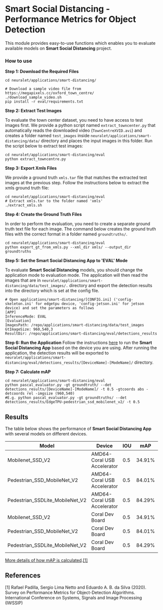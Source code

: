 
# Smart Social Distancing - Performance Metrics for Object Detection

This module provides easy-to-use functions which enables you to evaluate available models on **Smart Social Distancing** project.

### How to use
**Step 1: Download the Required Files**
```
cd neuralet/applications/smart-distancing/

# Download a sample video file from https://megapixels.cc/oxford_town_centre/
./download_sample_video.sh
pip install -r eval/requirements.txt
```
**Step 2: Extract Test Images**

To evaluate the town center dataset, you need to have access to test images first. We provide a python script named ```extract_towncenter.py``` that automatically reads the downloaded video (`TownCentreXVID.avi`) and creates a folder named ```test_images``` inside ```neuralet/applications/smart-distancing/data/``` directory and places the input images in this folder. Run the script below to extract test images:

```
cd neuralet/applications/smart-distancing/eval
python extract_towncentre.py
```
**Step 3: Export Xmls Files**

We provide a ground truth ```xmls.tar``` file that matches the extracted test images at the previous step. Follow the instructions below to extract the xmls ground truth file:

```
cd neuralet/applications/smart-distancing/eval
# Extract xmls.tar to the folder named 'xmls'
./extract_xmls.sh
```
**Step 4: Create the Ground Truth Files**

In order to perform the evaluation, you need to create a separate ground truth text file for each image. The command below creates the ground truth files with the correct format in a folder named `groundtruths/`.
```
cd neuralet/applications/smart-distancing/eval
python export_gt_from_xmls.py --xml_dir xmls/ --output_dir groundtruths
```
**Step 5: Set the Smart Social Distancing App to 'EVAL' Mode**

To evaluate **Smart Social Distancing** models, you should change the application mode to evaluation mode. The application will then read the images that are in ```neuralet/applications/smart-distancing/data/test_images/.``` directory and export the detection results into the directory which is set at the config file.
```
# Open applications/smart-distancing/[CONFIG.ini] ('config-skeleton.ini' for edgetpu device, 'config-jetson.ini' for jetson device) and set the parameters as follows
[APP]
InferenceMode: EVAL
[Evaluation]
ImagesPath: /repo/applications/smart-distancing/data/test_images
GtImageSize: 960,540,3
ResultDir: /repo/applications/smart-distancing/eval/detections_results
```
**Step 6: Run the Application**
Follow the instructions [here](https://github.com/neuralet/neuralet/blob/master/applications/smart-distancing/README.md) to run the **Smart Social Distancing App** based on the device you are using. After running the application, the detection results will be exported to ```neuralet/applications/smart-distancing/eval/detections_results/[DeviceName]-[ModeName]/``` directory.

**Step 7: Calculate mAP**
```
cd neuralet/applications/smart-distancing/eval
python pascal_evaluator.py -gt groundtruth/ --det detections_results/[DeviceName]-[ModeName]/ -t 0.5 -gtcoords abs -detcoords rel -imgsize (960,540)
#E.g. python pascal_evaluator.py -gt groundtruths/ --det detections_results/EdgeTPU-pedestrian_ssd_mobilenet_v2/ -t 0.5

```

## Results

The table below shows the performance of **Smart Social Distancing App** with several models on different devices.


| Model            | Device | IOU  | mAP  | FPS  |
| ---------------- | ------ | ---- | ---- | ---- |
| Mobilenet_SSD_V2 | AMD64-Coral USB Accelerator   | 0.5 | 34.91% | 94 |
| Pedestrian_SSD_MobileNet_V2 | AMD64-Coral USB Accelerator   | 0.5 | 84.01% | 151 |
| Pedestrian_SSDLite_MobileNet_V2 | AMD64-Coral USB Accelerator   | 0.5 | 84.29% | 141 |
| Mobilenet_SSD_V2 |  Coral Dev Board   | 0.5 | 34.91% | ~70 |
| Pedestrian_SSD_MobileNet_V2 |  Coral Dev Board   | 0.5 | 84.01% | ~180 |
| Pedestrian_SSDLite_MobileNet_V2 |  Coral Dev Board   | 0.5 | 84.29% | ~170 |
[More details of how mAP is calculated](https://github.com/rafaelpadilla/Object-Detection-Metrics/blob/master/README.md).[[1]](#1)

## References
<a id="1">[1]</a>
Rafael Padilla, Sergio Lima Netto and Eduardo A. B. da Silva  (2020). 
Survey on Performance Metrics for Object-Detection Algorithms. 
International Conference on Systems, Signals and Image Processing (IWSSIP)
 
